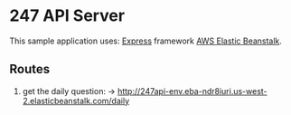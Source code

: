 # 247 API Server
This sample application uses:
[Express](https://expressjs.com/) framework
[AWS Elastic Beanstalk](http://aws.amazon.com/elasticbeanstalk/). 

## Routes
1. get the daily question:
	-> http://247api-env.eba-ndr8iuri.us-west-2.elasticbeanstalk.com/daily
